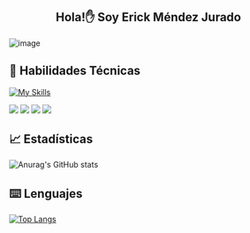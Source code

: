 <h2 align ="center"> Hola!✋ Soy Erick Méndez Jurado  </h2>

![image](https://github.com/user-attachments/assets/a96b5f60-02b8-4df2-8365-f3aa6314d3e8)

## 💼 Habilidades Técnicas

[![My Skills](https://skillicons.dev/icons?i=js,html,css,php,c,cpp,bootstrap,git,java,nodejs,react,tailwind,visualstudio,androidstudio)](https://skillicons.dev)

<img src="https://img.shields.io/badge/MySQL-005C84?style=for-the-badge&logo=mysql&logoColor=white" /> <img src="https://img.shields.io/badge/Microsoft%20SQL%20Server-CC2927?style=for-the-badge&logo=microsoft%20sql%20server&logoColor=white" /> <img src="https://img.shields.io/badge/MongoDB-4EA94B?style=for-the-badge&logo=mongodb&logoColor=white" /> <img src="https://img.shields.io/badge/Oracle-F80000?style=for-the-badge&logo=Oracle&logoColor=white" />


## 📈 Estadísticas
![Anurag's GitHub stats](https://github-readme-stats.vercel.app/api?username=eamj15&show_icons=true&theme=tokyonight)

## ⌨️ Lenguajes
[![Top Langs](https://github-readme-stats.vercel.app/api/top-langs/?username=eamj15&layout=compact&theme=tokyonight)](https://github.com/Lagaress/github-readme-stats)
